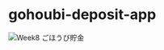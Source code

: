 # gohoubi-deposit-app

![Week8 ごほうび貯金](https://user-images.githubusercontent.com/107560126/219259459-73dc515c-712f-4837-9eac-b8ceab23110a.png)
